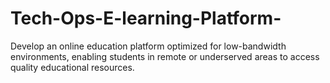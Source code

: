 # Tech-Ops-E-learning-Platform-
Develop an online education platform optimized for low-bandwidth environments, enabling students in remote or underserved areas to access quality educational resources.
